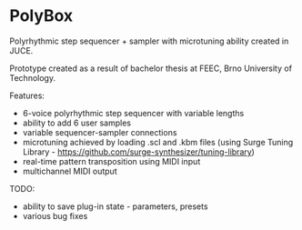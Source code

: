 # PolyBox

Polyrhythmic step sequencer + sampler with microtuning ability created in JUCE.

Prototype created as a result of bachelor thesis at FEEC, Brno University of Technology.

Features:
- 6-voice polyrhythmic step sequencer with variable lengths
- ability to add 6 user samples
- variable sequencer-sampler connections
- microtuning achieved by loading .scl and .kbm files (using Surge Tuning Library - https://github.com/surge-synthesizer/tuning-library)
- real-time pattern transposition using MIDI input
- multichannel MIDI output

TODO:
- ability to save plug-in state - parameters, presets
- various bug fixes
